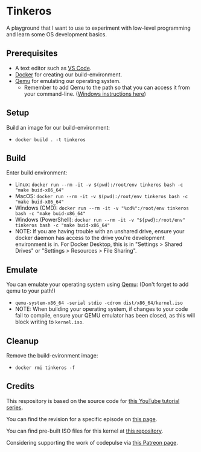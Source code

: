 # Tinkeros

A playground that I want to use to experiment with low-level programming and learn some OS development basics.

## Prerequisites

- A text editor such as [VS Code](https://code.visualstudio.com/).
- [Docker](https://www.docker.com/) for creating our build-environment.
- [Qemu](https://www.qemu.org/) for emulating our operating system.
  - Remember to add Qemu to the path so that you can access it from your command-line. ([Windows instructions here](https://dev.to/whaleshark271/using-qemu-on-windows-10-home-edition-4062))

## Setup

Build an image for our build-environment:

- `docker build . -t tinkeros`

## Build

Enter build environment:

- Linux: `docker run --rm -it -v $(pwd):/root/env tinkeros bash -c "make buid-x86_64"`
- MacOS: `docker run --rm -it -v $(pwd):/root/env tinkeros bash -c "make buid-x86_64"`
- Windows (CMD): `docker run --rm -it -v "%cd%":/root/env tinkeros bash -c "make buid-x86_64"`
- Windows (PowerShell): `docker run --rm -it -v "${pwd}:/root/env" tinkeros bash -c "make buid-x86_64"`
- NOTE: If you are having trouble with an unshared drive, ensure your docker daemon has access to the drive you're development environment is in. For Docker Desktop, this is in "Settings > Shared Drives" or "Settings > Resources > File Sharing".

## Emulate

You can emulate your operating system using [Qemu](https://www.qemu.org/): (Don't forget to add qemu to your path!)

- `qemu-system-x86_64 -serial stdio -cdrom dist/x86_64/kernel.iso`
- NOTE: When building your operating system, if changes to your code fail to compile, ensure your QEMU emulator has been closed, as this will block writing to `kernel.iso`.

## Cleanup

Remove the build-evironment image:

- `docker rmi tinkeros -f`

## Credits

This respository is based on the source code for [this YouTube tutorial series](https://www.youtube.com/playlist?list=PLZQftyCk7_SeZRitx5MjBKzTtvk0pHMtp).

You can find the revision for a specific episode on [this page](https://github.com/davidcallanan/yt-os-series/tags).

You can find pre-built ISO files for this kernel at [this repository](https://github.com/davidcallanan/os-series-isos).

Considering supporting the work of codepulse via [this Patreon page](http://patreon.com/codepulse).
